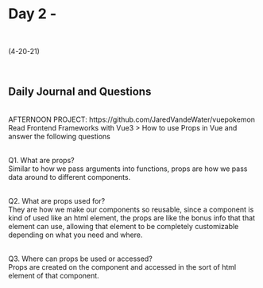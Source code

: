 # Day 2 - 
<br>
  
 (4-20-21)

<br>

## Daily Journal and Questions
<br>
AFTERNOON PROJECT: https://github.com/JaredVandeWater/vuepokemon
<br>
Read Frontend Frameworks with Vue3 > How to use Props in Vue and answer the following questions

<br>
<br>

Q1. What are props?
<br>
Similar to how we pass arguments into functions, props are how we pass data around to different components.
<br>
<br>

Q2. What are props used for?
<br>
They are how we make our components so reusable, since a component is kind of used like an html element, the props are like the bonus info that that element can use, allowing that element to be completely customizable depending on what you need and where. 
<br>
<br>

Q3. Where can props be used or accessed?
<br>
Props are created on the component and accessed in the sort of html element of that component.